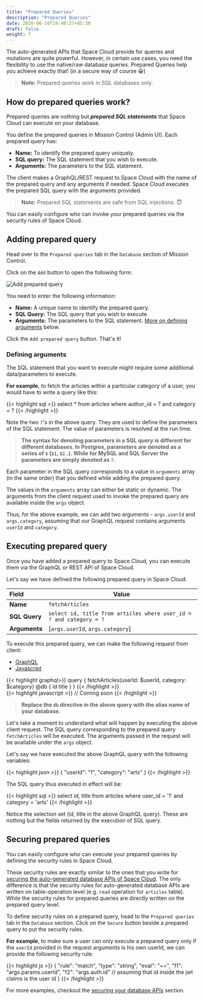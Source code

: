 ```yaml
---
title: "Prepared Queries"
description: "Prepared Queries"
date: 2020-06-10T19:40:27+05:30
draft: false
weight: 7
---
```


The auto-generated APIs that Space Cloud provide for queries and mutations are quite powerful. However, in certain use cases, you need the flexibility to use the native/raw database queries. Prepared Queries help you achieve exactly that! (in a secure way of course 😀) 

> **Note:** Prepared queries work in SQL databases only.

## How do prepared queries work?

Prepared queries are nothing but ***prepared SQL statements*** that Space Cloud can execute on your database.

You define the prepared queries in Mission Control (Admin UI). Each prepared query has:

- **Name:** To identify the prepared query uniquely.
- **SQL query:** The SQL statement that you wish to execute.
- **Arguments:** The parameters to the SQL statement.

The client makes a GraphQL/REST request to Space Cloud with the name of the prepared query and any arguments if needed. Space Cloud executes the prepared SQL query with the arguments provided.

> **Note:** Prepared SQL statements are safe from SQL injections. 😇

You can easily configure who can invoke your prepared queries via the security rules of Space Cloud.

## Adding prepared query

Head over to the `Prepared queries` tab in the `Database` section of Mission Control.

Click on the `Add` button to open the following form:

![Add prepared query](/images/screenshots/add-prepared-query.png)

You need to enter the following information:

- **Name:** A unique name to identify the prepared query.
- **SQL Query:** The SQL query that you wish to execute.
- **Arguments:** The parameters to the SQL statement. [More on defining arguments](/storage/database/prepared-queries#defining-arguments) below.

Click the `Add prepared query` button. That's it!

### Defining arguments

The SQL statement that you want to execute might require some additional data/parameters to execute.

**For example**, to fetch the articles within a particular category of a user, you would have to write a query like this:

{{< highlight sql >}}
select * from articles where author_id = ? and category = ?
{{< /highlight >}}

Note the two `?`'s in the above query. They are used to define the parameters of the SQL statement. The value of parameters is resolved at the run time.

> **The syntax for denoting parameters in a SQL query is different for different databases. In Postgres, parameters are denoted as a series of `$` (`$1`, `$2`..). While for MySQL and SQL Server the parameters are simply denoted as `?`.**

Each parameter in the SQL query corresponds to a value in `arguments` array (in the same order) that you defined while adding the prepared query.

The values in the `arguments` array can either be static or dynamic. The arguments from the client request used to invoke the prepared query are available inside the `args` object. 

Thus, for the above example, we can add two arguments - `args.userId` and `args.category`, assuming that our GraphQL request contains arguments `userId` and `category`.

## Executing prepared query

Once you have added a prepared query to Space Cloud, you can execute them via the GraphQL or REST API of Space Cloud.

Let's say we have defined the following prepared query in Space Cloud:

| Field         | Value                                                  |
|:--------------|--------------------------------------------------------|
| **Name**      | `fetchArticles`                                        |
| **SQL Query** | `select id, title from articles where user_id = ? and category = ?` |
| **Arguments** | [`args.userId`, `args.category`]                       |

To execute this prepared query, we can make the following request from client:

<div class="row tabs-wrapper">
  <div class="col s12" style="padding:0">
    <ul class="tabs">
      <li class="tab col s2"><a class="active" href="#prepared-query-graphql">GraphQL</a></li>
      <li class="tab col s2"><a href="#prepared-query-js">Javascript</a></li>
    </ul>
  </div>
  <div id="prepared-query-graphql" class="col s12" style="padding:0">
{{< highlight graphql>}}
query {
  fetchArticles(userId: $userId, category: $category) @db {
    id
    title
  }
}
{{< /highlight >}}   
  </div>
  <div id="prepared-query-js" class="col s12" style="padding:0">
{{< highlight javascript >}}
// Coming soon
{{< /highlight >}}  
  </div>
</div>

> **Replace the `db` directive in the above query with the alias name of your database.**

Let's take a moment to understand what will happen by executing the above client request. The SQL query corresponding to the prepared query `fetchArticles` will be executed. The arguments passed in the request will be available under the `args` object. 

Let's say we have executed the above GraphQL query with the following variables:

{{< highlight json >}}
{
  "userId": "1",
  "category": "arts"
}
{{< /highlight >}}

The SQL query thus executed in effect will be:

{{< highlight sql >}}
select id, title from articles where user_id = '1' and category = 'arts'
{{< /highlight >}}

Notice the selection set (id, title in the above GraphQL query). These are nothing but the fields returned by the execution of SQL query.

## Securing prepared queries

You can easily configure who can execute your prepared queries by defining the security rules in Space Cloud. 

These security rules are exactly similar to the ones that you write for [securing the auto-generated database APIs of Space Cloud](/storage/database/securing-apis). The only difference is that the security rules for auto-generated database APIs are written on table-operation level (e.g. `read` operation for `articles` table). While the security rules for prepared queries are directly written on the prepared query level.

To define security rules on a prepared query, head to the `Prepared queries` tab in the `Database` section. Click on the `Secure` button beside a prepared query to put the security rules.

**For example**, to make sure a user can only execute a prepared query only if the `userId` provided in the request arguments is his own userId, we can provide the following security rule:

{{< highlight js >}}
{
  "rule": "match",
  "type": "string",
  "eval": "==",
  "f1": "args.params.userId",
  "f2": "args.auth.id" // assuming that id inside the jwt claims is the user id 
}
{{< /highlight >}}

For more examples, checkout the [securing your database APIs](/storage/database/securing-apis) section.